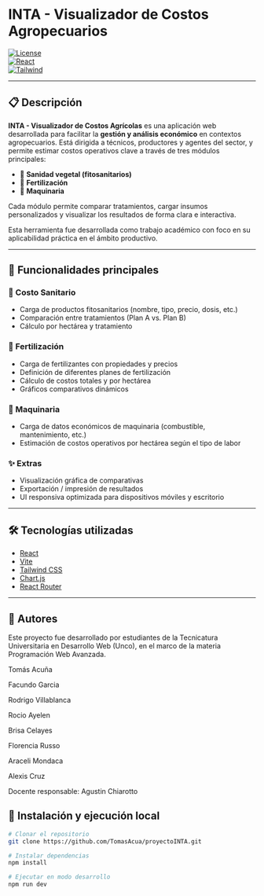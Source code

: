 # INTA - Visualizador de Costos Agropecuarios

[![License](https://img.shields.io/badge/license-MIT-green.svg)](./LICENSE)  
[![React](https://img.shields.io/badge/built%20with-React-blue)](https://reactjs.org/)  
[![Tailwind](https://img.shields.io/badge/styled%20with-TailwindCSS-38bdf8)](https://tailwindcss.com/)

---

## 📋 Descripción

**INTA - Visualizador de Costos Agrícolas** es una aplicación web desarrollada para facilitar la **gestión y análisis económico** en contextos agropecuarios. Está dirigida a técnicos, productores y agentes del sector, y permite estimar costos operativos clave a través de tres módulos principales:

- 💊 **Sanidad vegetal (fitosanitarios)**
- 🌱 **Fertilización**
- 🚜 **Maquinaria**

Cada módulo permite comparar tratamientos, cargar insumos personalizados y visualizar los resultados de forma clara e interactiva.

Esta herramienta fue desarrollada como trabajo académico con foco en su aplicabilidad práctica en el ámbito productivo.

---

## 🧩 Funcionalidades principales

### 📍 Costo Sanitario
- Carga de productos fitosanitarios (nombre, tipo, precio, dosis, etc.)
- Comparación entre tratamientos (Plan A vs. Plan B)
- Cálculo por hectárea y tratamiento

### 📍 Fertilización
- Carga de fertilizantes con propiedades y precios
- Definición de diferentes planes de fertilización
- Cálculo de costos totales y por hectárea
- Gráficos comparativos dinámicos

### 📍 Maquinaria
- Carga de datos económicos de maquinaria (combustible, mantenimiento, etc.)
- Estimación de costos operativos por hectárea según el tipo de labor

### ✨ Extras
- Visualización gráfica de comparativas
- Exportación / impresión de resultados
- UI responsiva optimizada para dispositivos móviles y escritorio

---

## 🛠️ Tecnologías utilizadas

- [React](https://reactjs.org/)
- [Vite](https://vitejs.dev/)
- [Tailwind CSS](https://tailwindcss.com/)
- [Chart.js](https://www.chartjs.org/)
- [React Router](https://reactrouter.com/)

---
## 👥 Autores
Este proyecto fue desarrollado por estudiantes de la Tecnicatura Universitaria en Desarrollo Web (Unco), en el marco de la materia Programación Web Avanzada.

Tomás Acuña

Facundo Garcia

Rodrigo Villablanca

Rocio Ayelen

Brisa Celayes

Florencia Russo

Araceli Mondaca

Alexis Cruz


Docente responsable: Agustin Chiarotto

## 🚀 Instalación y ejecución local

```bash
# Clonar el repositorio
git clone https://github.com/TomasAcua/proyectoINTA.git

# Instalar dependencias
npm install

# Ejecutar en modo desarrollo
npm run dev
